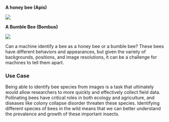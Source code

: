 **A honey bee (Apis)**

![](https://upload.wikimedia.org/wikipedia/commons/thumb/3/32/Bee-apis.jpg/337px-Bee-apis.jpg)

**A Bumble Bee (Bombus)**

![](https://cdn6.picsart.com/6469671680.jpeg?c256x256)

Can a machine identify a bee as a honey bee or a bumble bee? These bees have different behaviors and appearances, but given the variety of backgrounds, positions, and image resolutions, it can be a challenge for machines to tell them apart.

### Use Case

Being able to identify bee species from images is a task that ultimately would allow researchers to more quickly and effectively collect field data. Pollinating bees have critical roles in both ecology and agriculture, and diseases like colony collapse disorder threaten these species. Identifying different species of bees in the wild means that we can better understand the prevalence and growth of these important insects.
